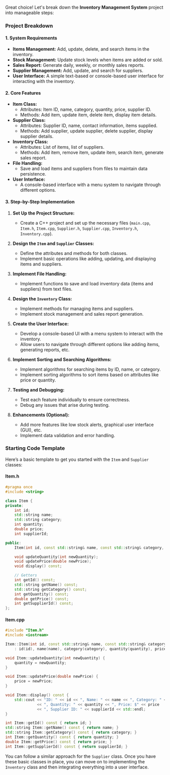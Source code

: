Great choice! Let's break down the **Inventory Management System** project into manageable steps:

### **Project Breakdown**

#### 1. **System Requirements**
   - **Items Management:** Add, update, delete, and search items in the inventory.
   - **Stock Management:** Update stock levels when items are added or sold.
   - **Sales Report:** Generate daily, weekly, or monthly sales reports.
   - **Supplier Management:** Add, update, and search for suppliers.
   - **User Interface:** A simple text-based or console-based user interface for interacting with the inventory.

#### 2. **Core Features**
   - **Item Class:**
     - Attributes: Item ID, name, category, quantity, price, supplier ID.
     - Methods: Add item, update item, delete item, display item details.
   - **Supplier Class:**
     - Attributes: Supplier ID, name, contact information, items supplied.
     - Methods: Add supplier, update supplier, delete supplier, display supplier details.
   - **Inventory Class:**
     - Attributes: List of items, list of suppliers.
     - Methods: Add item, remove item, update item, search item, generate sales report.
   - **File Handling:**
     - Save and load items and suppliers from files to maintain data persistence.
   - **User Interface:**
     - A console-based interface with a menu system to navigate through different options.

#### 3. **Step-by-Step Implementation**

1. **Set Up the Project Structure:**
   - Create a C++ project and set up the necessary files (`main.cpp`, `Item.h`, `Item.cpp`, `Supplier.h`, `Supplier.cpp`, `Inventory.h`, `Inventory.cpp`).

2. **Design the `Item` and `Supplier` Classes:**
   - Define the attributes and methods for both classes.
   - Implement basic operations like adding, updating, and displaying items and suppliers.

3. **Implement File Handling:**
   - Implement functions to save and load inventory data (items and suppliers) from text files.

4. **Design the `Inventory` Class:**
   - Implement methods for managing items and suppliers.
   - Implement stock management and sales report generation.

5. **Create the User Interface:**
   - Develop a console-based UI with a menu system to interact with the inventory.
   - Allow users to navigate through different options like adding items, generating reports, etc.

6. **Implement Sorting and Searching Algorithms:**
   - Implement algorithms for searching items by ID, name, or category.
   - Implement sorting algorithms to sort items based on attributes like price or quantity.

7. **Testing and Debugging:**
   - Test each feature individually to ensure correctness.
   - Debug any issues that arise during testing.

8. **Enhancements (Optional):**
   - Add more features like low stock alerts, graphical user interface (GUI), etc.
   - Implement data validation and error handling.

### **Starting Code Template**

Here’s a basic template to get you started with the `Item` and `Supplier` classes:

#### **Item.h**
```cpp
#pragma once
#include <string>

class Item {
private:
    int id;
    std::string name;
    std::string category;
    int quantity;
    double price;
    int supplierId;

public:
    Item(int id, const std::string& name, const std::string& category, int quantity, double price, int supplierId);

    void updateQuantity(int newQuantity);
    void updatePrice(double newPrice);
    void display() const;

    // Getters
    int getId() const;
    std::string getName() const;
    std::string getCategory() const;
    int getQuantity() const;
    double getPrice() const;
    int getSupplierId() const;
};
```

#### **Item.cpp**
```cpp
#include "Item.h"
#include <iostream>

Item::Item(int id, const std::string& name, const std::string& category, int quantity, double price, int supplierId)
    : id(id), name(name), category(category), quantity(quantity), price(price), supplierId(supplierId) {}

void Item::updateQuantity(int newQuantity) {
    quantity = newQuantity;
}

void Item::updatePrice(double newPrice) {
    price = newPrice;
}

void Item::display() const {
    std::cout << "ID: " << id << ", Name: " << name << ", Category: " << category 
              << ", Quantity: " << quantity << ", Price: $" << price 
              << ", Supplier ID: " << supplierId << std::endl;
}

int Item::getId() const { return id; }
std::string Item::getName() const { return name; }
std::string Item::getCategory() const { return category; }
int Item::getQuantity() const { return quantity; }
double Item::getPrice() const { return price; }
int Item::getSupplierId() const { return supplierId; }
```

You can follow a similar approach for the `Supplier` class. Once you have these basic classes in place, you can move on to implementing the `Inventory` class and then integrating everything into a user interface.
